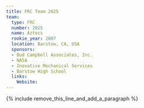 ```yaml
---
title: FRC Team 2025
team:
  type: FRC
  number: 2025
  name: Aztecs
  rookie_year: 2007
  location: Barstow, CA, USA
  sponsors:
  - Bud Campbell Associates, Inc.
  - NASA
  - Inovative Mechanical Services
  - Barstow High School
  links:
    Website:
---
```


{% include remove_this_line_and_add_a_paragraph %}
